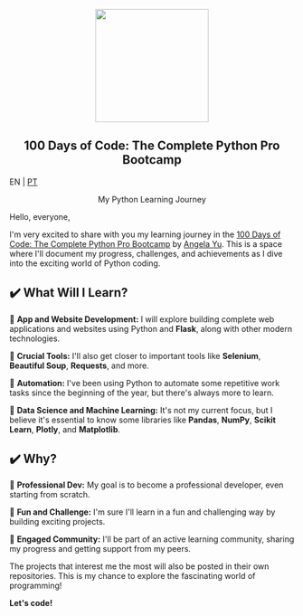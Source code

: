 <p align="center"><img src="https://images2.imgbox.com/89/e2/nRTuwl96_o.png" height="200" /></p>

<h2 align="center">100 Days of Code: The Complete Python Pro Bootcamp</h2>

EN | [PT](https://github.com/rafael-s-santos/100DaysOfCode-Python/blob/main/resources/README_PT_BR.md)

<p align="center">My Python Learning Journey</p>

Hello, everyone,

I'm very excited to share with you my learning journey in the [100 Days of Code: The Complete Python Pro Bootcamp] by [Angela Yu]. This is a space where I'll document my progress, challenges, and achievements as I dive into the exciting world of Python coding.

## ✔️ What Will I Learn?

🔲 **App and Website Development:** I will explore building complete web applications and websites using Python and **Flask**, along with other modern technologies.

🔲 **Crucial Tools:** I'll also get closer to important tools like **Selenium**, **Beautiful Soup**, **Requests**, and more.

🔲 **Automation:** I've been using Python to automate some repetitive work tasks since the beginning of the year, but there's always more to learn.

🔲 **Data Science and Machine Learning:** It's not my current focus, but I believe it's essential to know some libraries like **Pandas**, **NumPy**, **Scikit Learn**, **Plotly**, and **Matplotlib**.

## ✔️ Why?

🔲 **Professional Dev:** My goal is to become a professional developer, even starting from scratch.

🔲 **Fun and Challenge:** I'm sure I'll learn in a fun and challenging way by building exciting projects.

🔲 **Engaged Community:** I'll be part of an active learning community, sharing my progress and getting support from my peers.

The projects that interest me the most will also be posted in their own repositories.
This is my chance to explore the fascinating world of programming!

**Let's code!**

[100 Days of Code: The Complete Python Pro Bootcamp]: <https://www.udemy.com/course/100-days-of-code/>
[Angela Yu]: <https://www.linkedin.com/in/angela-yu1/>
